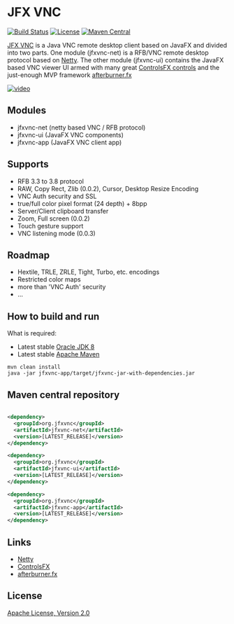 # JFX VNC
[![Build Status](https://travis-ci.org/comtel2000/jfxvnc.png)](https://travis-ci.org/comtel2000/jfxvnc)  [![License](https://img.shields.io/badge/license-Apache_2-blue.svg)](http://www.apache.org/licenses/LICENSE-2.0)  [![Maven Central](https://maven-badges.herokuapp.com/maven-central/org.jfxvnc/jfxvnc-parent/badge.svg)](https://maven-badges.herokuapp.com/maven-central/org.jfxvnc/jfxvnc-parent)

[JFX VNC](http://jfxvnc.org) is a Java VNC remote desktop client based on JavaFX and divided into two parts. One module (jfxvnc-net) is a RFB/VNC remote desktop protocol based on [Netty](https://github.com/netty/netty). The other module (jfxvnc-ui) contains the JavaFX based VNC viewer UI armed with many great [ControlsFX controls](https://bitbucket.org/controlsfx/controlsfx/) and the just-enough MVP framework [afterburner.fx](https://github.com/AdamBien/afterburner.fx)

[![video](http://img.youtube.com/vi/hbsgvLNvPCc/0.jpg)](http://youtu.be/hbsgvLNvPCc)

## Modules
- jfxvnc-net (netty based VNC / RFB protocol)
- jfxvnc-ui (JavaFX VNC components)
- jfxvnc-app (JavaFX VNC client app)

## Supports
- RFB 3.3 to 3.8 protocol
- RAW, Copy Rect, Zlib (0.0.2), Cursor, Desktop Resize Encoding
- VNC Auth security and SSL
- true/full color pixel format (24 depth) + 8bpp
- Server/Client clipboard transfer
- Zoom, Full screen (0.0.2)
- Touch gesture support
- VNC listening mode (0.0.3)

## Roadmap
- Hextile, TRLE, ZRLE, Tight, Turbo, etc. encodings
- Restricted color maps
- more than 'VNC Auth' security
- ...

## How to build and run
What is required:

* Latest stable [Oracle JDK 8](http://www.oracle.com/technetwork/java)
* Latest stable [Apache Maven](http://maven.apache.org)

```shell
mvn clean install
java -jar jfxvnc-app/target/jfxvnc-jar-with-dependencies.jar
```

## Maven central repository

```xml

<dependency>
  <groupId>org.jfxvnc</groupId>
  <artifactId>jfxvnc-net</artifactId>
  <version>[LATEST_RELEASE]</version>
</dependency>

<dependency>
  <groupId>org.jfxvnc</groupId>
  <artifactId>jfxvnc-ui</artifactId>
  <version>[LATEST_RELEASE]</version>
</dependency>

<dependency>
  <groupId>org.jfxvnc</groupId>
  <artifactId>jfxvnc-app</artifactId>
  <version>[LATEST_RELEASE]</version>
</dependency>

```

## Links
- [Netty](https://github.com/netty/netty)
- [ControlsFX](https://bitbucket.org/controlsfx/controlsfx)
- [afterburner.fx](https://github.com/AdamBien/afterburner.fx)

## License
[Apache License, Version 2.0](http://www.apache.org/licenses/LICENSE-2.0)